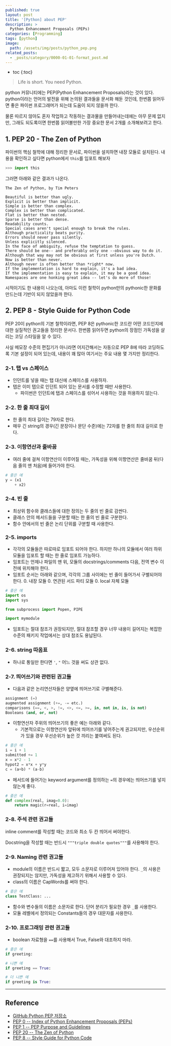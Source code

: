 ```yaml
---
published: true
layout: post
title: '[Python] about PEP'
description: >
  Python Enhancement Proposals (PEPs)
categories: [Programming]
tags: [python]
image:
  path: /assets/img/posts/python_pep.png
related_posts:
  - _posts/category/0000-01-01-format_post.md
---
```

* toc
{:toc}

> Life is short. You need Python.

python 커뮤니티에는 PEP(Python Enhancement Proposals)라는 것이 있다. python이라는 언어의 발전을 위해 논의된 결과들을 문서화 해둔 것인데, 한번쯤 읽어두면 좋은 파이썬 프로그래머가 되는데 도움이 되지 않을까 한다.  

물론 따르지 않아도 혼자 작업하고 작동하는 결과물을 만들어내는데에는 아무 문제 없지만, 그래도 되도록이면 한번쯤 읽어볼만한 가장 중요한 문서 2개를 소개해보려고 한다.  

## 1. PEP 20 - The Zen of Python

파이썬의 핵심 철학에 대해 정리한 문서로, 파이썬을 설치하면 내장 모듈로 설치된다. 내용을 확인하고 싶다면 python에서 `this`를 임포트 해보자

```python
>>> import this
```

그러면 아래와 같은 결과가 나온다.

```
The Zen of Python, by Tim Peters

Beautiful is better than ugly.
Explicit is better than implicit.
Simple is better than complex.
Complex is better than complicated.
Flat is better than nested.
Sparse is better than dense.
Readability counts.
Special cases aren't special enough to break the rules.
Although practicality beats purity.
Errors should never pass silently.
Unless explicitly silenced.
In the face of ambiguity, refuse the temptation to guess.
There should be one-- and preferably only one --obvious way to do it.
Although that way may not be obvious at first unless you're Dutch.
Now is better than never.
Although never is often better than *right* now.
If the implementation is hard to explain, it's a bad idea.
If the implementation is easy to explain, it may be a good idea.
Namespaces are one honking great idea -- let's do more of those!
```

시적이기도 한 내용이 나오는데, 아마도 이런 철학이 python만의 pythonic한 문화를 만드는데 기반이 되지 않았을까 한다.  

## 2. PEP 8 - Style Guide for Python Code

PEP 20이 python의 기본 철학이라면, PEP 8은 pythonic한 코드란 어떤 코드인지에 대한 실질적인 권고들을 정리한 문서다. 한번쯤 읽어두면 python의 장점인 가독성을 살리는 코딩 스타일을 알 수 있다.  

사실 메모장 수준의 편집기가 아니라면 어지간해서는 자동으로 PEP 8에 따라 코딩하도록 기본 설정이 되어 있는데, 내용이 꽤 많아 여기서는 주요 내용 몇 가지만 정리한다.  

### 2-1. 탭 vs 스페이스

- 인던트를 넣을 때는 탭 대신에 스페이스를 사용하자.  
- 탭은 이미 탭으로 인던트 되어 있는 문서를 수정할 때만 사용한다.  
  - 파이썬은 인던트에 탭과 스페이스를 섞어서 사용하는 것을 허용하지 않는다.  

### 2-2. 한 줄 최대 길이

- 한 줄의 최대 길이는 79자로 한다.  
- 매우 긴 string의 경우(긴 문장이나 문단 수준)에는 72자를 한 줄의 최대 길이로 한다.  

### 2-3. 이항연산과 줄바꿈

- 여러 줄에 걸쳐 이항연산이 이루어질 때는, 가독성을 위해 이항연산은 줄바꿈 뒤(다음 줄의 맨 처음)에 들어가야 한다.  

```python
# 좋은 예
y = (x1
    + x2)
```

### 2-4. 빈 줄

- 최상위 함수와 클래스들에 대한 정의는 두 줄의 빈 줄로 감싼다.  
- 클래스 안의 메서드들을 구분할 때는 한 줄의 빈 줄로 구분한다.  
- 함수 안에서의 빈 줄은 논리 단위를 구분할 때 사용한다.  

### 2-5. imports

- 각각의 모듈들은 따로따로 임포트 되어야 한다. 하지만 하나의 모듈에서 여러 하위 모듈을 임포트 할 때는 한 줄로 임포트 가능하다.
- 임포트는 언제나 파일의 맨 위, 모듈의 docstrings/comments 다음, 전역 변수 이전에 위치해야 한다.   
- 임포트 순서는 아래와 같으며, 각각의 그룹 사이에는 빈 줄이 들어가서 구별되어야 한다.
  0. 내장 모듈
  0. 연관된 서드 파티 모듈
  0. local 자체 모듈

```python
# 좋은 예
import os
import sys

from subprocess import Popen, PIPE

import mymodule
```

- 임포트는 절대 참조가 권장되지만, 절대 참조할 경우 너무 내용이 길어지는 복잡한 수준의 패키지 작업에서는 상대 참조도 용납된다.

### 2-6. string 따옴표

- 하나로 통일만 한다면 `'`, `"` 어느 것을 써도 상관 없다.

### 2-7. 띄어쓰기와 관련된 권고들

- 다음과 같은 논리연산자들은 양옆에 띄어쓰기로 구별해준다.  

```python
assignment (=)
augmented assignment (+=, -= etc.)
comparisons (==, <, >, !=, <>, <=, >=, in, not in, is, is not)
Booleans (and, or, not)
```

- 이항연산자 주위의 띄어쓰기의 좋은 예는 아래와 같다.  
    - 기본적으로는 이항연산자 앞뒤에 띄어쓰기를 넣어주는게 권고되지만, 우선순위가 있을 경우 우선순위가 높은 것 끼리는 붙여써도 된다.  

```python
# 좋은 예
i = i + 1
submitted += 1
x = x*2 - 1
hypot2 = x*x + y*y
c = (a+b) * (a-b)
```

- 메서드에 들어가는 keyword argument를 정의하는 `=`의 경우에는 띄어쓰기를 넣지 않는게 좋다.

```python
# 좋은 예
def complex(real, imag=0.0):
    return magic(r=real, i=imag)
```

### 2-8. 주석 관련 권고들

inline comment를 작성할 때는 코드와 최소 두 칸 띄어서 써야한다.  

Docstring을 작성할 때는 반드시 `"""triple double quotes"""`를 사용해야 한다.  

### 2-9. Naming 관련 권고들

- module의 이름은 반드시 짧고, 모두 소문자로 이루어져 있어야 한다. `_`의 사용은 권장되지는 않지만, 가독성을 제고하기 위해서 사용할 수 있다.  
- class의 이름은 CapWords를 써야 한다.  

```python
# 좋은 예
class TestClass: ...
```

- 함수와 변수들의 이름은 소문자로 한다. 단어 분리가 필요한 경우 `_`를 사용한다.  
- 모듈 레벨에서 정의되는 Constants들의 경우 대문자를 사용한다.  

### 2-10. 프로그래밍 관련 권고들

- boolean 자료형을 `==`를 사용해서 True, False와 대조하지 마라.  

```python
# 좋은 예
if greeting:

# 나쁜 예
if greeting == True:

# 더 나쁜 예
if greeting is True:
```

---
## Reference
- [GitHub Python PEP 저장소](https://github.com/python/peps)
- [PEP 0 -- Index of Python Enhancement Proposals (PEPs)](https://www.python.org/dev/peps/)
- [PEP 1 -- PEP Purpose and Guidelines](https://www.python.org/dev/peps/pep-0001/)
- [PEP 20 -- The Zen of Python](https://www.python.org/dev/peps/pep-0020/)
- [PEP 8 -- Style Guide for Python Code](https://www.python.org/dev/peps/pep-0008/)